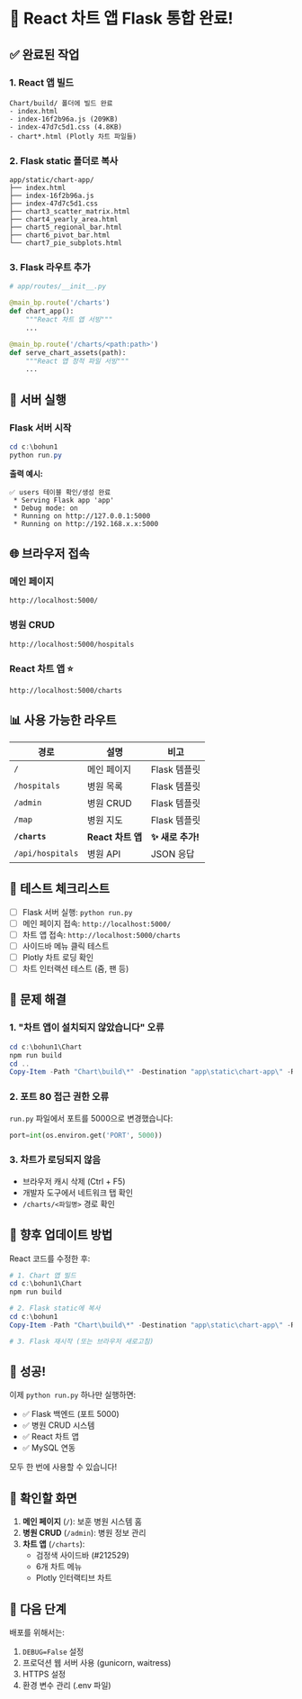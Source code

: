 # 🎉 React 차트 앱 Flask 통합 완료!

## ✅ 완료된 작업

### 1. React 앱 빌드
```
Chart/build/ 폴더에 빌드 완료
- index.html
- index-16f2b96a.js (209KB)
- index-47d7c5d1.css (4.8KB)
- chart*.html (Plotly 차트 파일들)
```

### 2. Flask static 폴더로 복사
```
app/static/chart-app/
├── index.html
├── index-16f2b96a.js
├── index-47d7c5d1.css
├── chart3_scatter_matrix.html
├── chart4_yearly_area.html
├── chart5_regional_bar.html
├── chart6_pivot_bar.html
└── chart7_pie_subplots.html
```

### 3. Flask 라우트 추가
```python
# app/routes/__init__.py

@main_bp.route('/charts')
def chart_app():
    """React 차트 앱 서빙"""
    ...

@main_bp.route('/charts/<path:path>')
def serve_chart_assets(path):
    """React 앱 정적 파일 서빙"""
    ...
```

## 🚀 서버 실행

### Flask 서버 시작
```powershell
cd c:\bohun1
python run.py
```

**출력 예시:**
```
✅ users 테이블 확인/생성 완료
 * Serving Flask app 'app'
 * Debug mode: on
 * Running on http://127.0.0.1:5000
 * Running on http://192.168.x.x:5000
```

## 🌐 브라우저 접속

### 메인 페이지
```
http://localhost:5000/
```

### 병원 CRUD
```
http://localhost:5000/hospitals
```

### **React 차트 앱** ⭐
```
http://localhost:5000/charts
```

## 📊 사용 가능한 라우트

| 경로 | 설명 | 비고 |
|------|------|------|
| `/` | 메인 페이지 | Flask 템플릿 |
| `/hospitals` | 병원 목록 | Flask 템플릿 |
| `/admin` | 병원 CRUD | Flask 템플릿 |
| `/map` | 병원 지도 | Flask 템플릿 |
| **`/charts`** | **React 차트 앱** | **✨ 새로 추가!** |
| `/api/hospitals` | 병원 API | JSON 응답 |

## 🎯 테스트 체크리스트

- [ ] Flask 서버 실행: `python run.py`
- [ ] 메인 페이지 접속: `http://localhost:5000/`
- [ ] 차트 앱 접속: `http://localhost:5000/charts`
- [ ] 사이드바 메뉴 클릭 테스트
- [ ] Plotly 차트 로딩 확인
- [ ] 차트 인터랙션 테스트 (줌, 팬 등)

## 🔧 문제 해결

### 1. "차트 앱이 설치되지 않았습니다" 오류
```powershell
cd c:\bohun1\Chart
npm run build
cd ..
Copy-Item -Path "Chart\build\*" -Destination "app\static\chart-app\" -Recurse -Force
```

### 2. 포트 80 접근 권한 오류
`run.py` 파일에서 포트를 5000으로 변경했습니다:
```python
port=int(os.environ.get('PORT', 5000))
```

### 3. 차트가 로딩되지 않음
- 브라우저 캐시 삭제 (Ctrl + F5)
- 개발자 도구에서 네트워크 탭 확인
- `/charts/<파일명>` 경로 확인

## 📝 향후 업데이트 방법

React 코드를 수정한 후:

```powershell
# 1. Chart 앱 빌드
cd c:\bohun1\Chart
npm run build

# 2. Flask static에 복사
cd c:\bohun1
Copy-Item -Path "Chart\build\*" -Destination "app\static\chart-app\" -Recurse -Force

# 3. Flask 재시작 (또는 브라우저 새로고침)
```

## 🎊 성공!

이제 `python run.py` 하나만 실행하면:
- ✅ Flask 백엔드 (포트 5000)
- ✅ 병원 CRUD 시스템
- ✅ React 차트 앱
- ✅ MySQL 연동

모두 한 번에 사용할 수 있습니다!

## 📸 확인할 화면

1. **메인 페이지** (`/`): 보훈 병원 시스템 홈
2. **병원 CRUD** (`/admin`): 병원 정보 관리
3. **차트 앱** (`/charts`): 
   - 검정색 사이드바 (#212529)
   - 6개 차트 메뉴
   - Plotly 인터랙티브 차트

## 🔗 다음 단계

배포를 위해서는:
1. `DEBUG=False` 설정
2. 프로덕션 웹 서버 사용 (gunicorn, waitress)
3. HTTPS 설정
4. 환경 변수 관리 (.env 파일)

